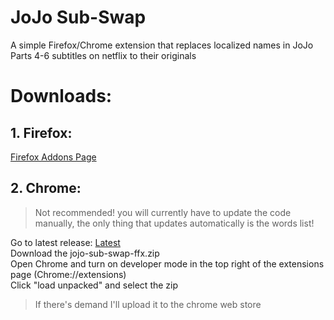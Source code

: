 # JoJo Sub-Swap 
A simple Firefox/Chrome extension that replaces localized names in JoJo Parts 4-6 subtitles on netflix to their originals
# Downloads:
## 1. Firefox:
[Firefox Addons Page](https://addons.mozilla.org/en-US/firefox/addon/jojo-sub-swap/)
## 2. Chrome:
>Not recommended! you will currently have to update the code manually, the only thing that updates automatically is the words list!

Go to latest release: [Latest](https://github.com/Yarrtt/jojo-sub-swap/releases/latest)<br/>
Download the jojo-sub-swap-ffx.zip<br/>
Open Chrome and turn on developer mode in the top right of the extensions page (Chrome://extensions)<br/>
Click "load unpacked" and select the zip<br/>
>If there's demand I'll upload it to the chrome web store

